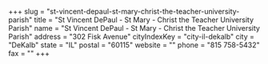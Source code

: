 +++
slug = "st-vincent-depaul-st-mary-christ-the-teacher-university-parish"
title = "St Vincent DePaul - St Mary - Christ the Teacher University Parish"
name = "St Vincent DePaul - St Mary - Christ the Teacher University Parish"
address = "302 Fisk Avenue"
cityIndexKey = "city-il-dekalb"
city = "DeKalb"
state = "IL"
postal = "60115"
website = ""
phone = "815 758-5432"
fax = ""
+++
